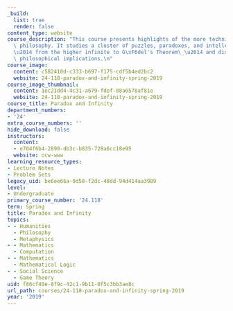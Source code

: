 ```yaml
---
_build:
  list: true
  render: false
content_type: website
course_description: "This course presents highlights of the more technical side of\
  \ philosophy. It studies a cluster of puzzles, paradoxes, and intellectual wonders\_\
  \u2014 from the higher infinite to G\xF6del's Theorem\_\u2014 and discusses their\
  \ philosophical implications.\n"
course_image:
  content: c582410d-c333-b697-f175-cdf5b4ed2bc2
  website: 24-118-paradox-and-infinity-spring-2019
course_image_thumbnail:
  content: 1ec21dd4-4c31-a679-fdef-88a6578af81e
  website: 24-118-paradox-and-infinity-spring-2019
course_title: Paradox and Infinity
department_numbers:
- '24'
extra_course_numbers: ''
hide_download: false
instructors:
  content:
  - e704f6b4-2899-db3c-b835-728a6cc18e95
  website: ocw-www
learning_resource_types:
- Lecture Notes
- Problem Sets
legacy_uid: be6ee66a-9d58-f2dc-48dd-94d414aa3989
level:
- Undergraduate
primary_course_number: '24.118'
term: Spring
title: Paradox and Infinity
topics:
- - Humanities
  - Philosophy
  - Metaphysics
- - Mathematics
  - Computation
- - Mathematics
  - Mathematical Logic
- - Social Science
  - Game Theory
uid: f86cf40e-8f9c-42c1-9b11-0f5c3bb3ae8c
url_path: courses/24-118-paradox-and-infinity-spring-2019
year: '2019'
---
```

